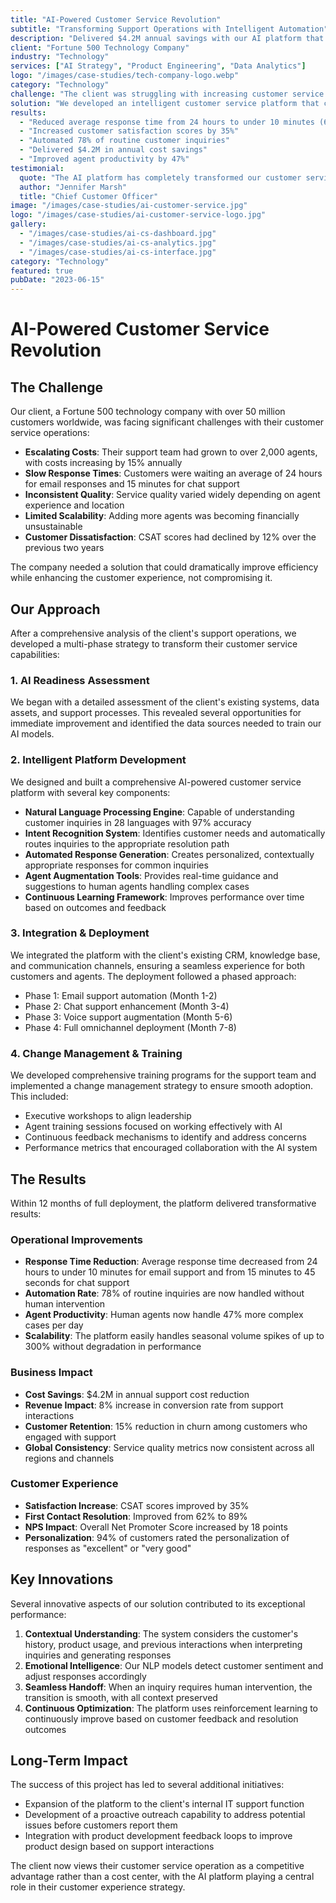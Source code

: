 ```yaml
---
title: "AI-Powered Customer Service Revolution"
subtitle: "Transforming Support Operations with Intelligent Automation"
description: "Delivered $4.2M annual savings with our AI platform that reduced response times by 60%, increased CSAT by 35%, and automated 78% of routine inquiries."
client: "Fortune 500 Technology Company"
industry: "Technology"
services: ["AI Strategy", "Product Engineering", "Data Analytics"]
logo: "/images/case-studies/tech-company-logo.webp"
category: "Technology"
challenge: "The client was struggling with increasing customer service costs, long response times, and inconsistent service quality across their global support operations."
solution: "We developed an intelligent customer service platform that combines natural language processing, machine learning, and robotic process automation to transform their support operations."
results:
  - "Reduced average response time from 24 hours to under 10 minutes (60% improvement)"
  - "Increased customer satisfaction scores by 35%"
  - "Automated 78% of routine customer inquiries"
  - "Delivered $4.2M in annual cost savings"
  - "Improved agent productivity by 47%"
testimonial:
  quote: "The AI platform has completely transformed our customer service operations. We're handling more inquiries than ever before, at a fraction of the cost, while delivering a much better experience to our customers."
  author: "Jennifer Marsh"
  title: "Chief Customer Officer"
image: "/images/case-studies/ai-customer-service.jpg"
logo: "/images/case-studies/ai-customer-service-logo.jpg"
gallery:
  - "/images/case-studies/ai-cs-dashboard.jpg"
  - "/images/case-studies/ai-cs-analytics.jpg"
  - "/images/case-studies/ai-cs-interface.jpg"
category: "Technology"
featured: true
pubDate: "2023-06-15"
---
```


# AI-Powered Customer Service Revolution

## The Challenge

Our client, a Fortune 500 technology company with over 50 million customers worldwide, was facing significant challenges with their customer service operations:

- **Escalating Costs**: Their support team had grown to over 2,000 agents, with costs increasing by 15% annually
- **Slow Response Times**: Customers were waiting an average of 24 hours for email responses and 15 minutes for chat support
- **Inconsistent Quality**: Service quality varied widely depending on agent experience and location
- **Limited Scalability**: Adding more agents was becoming financially unsustainable
- **Customer Dissatisfaction**: CSAT scores had declined by 12% over the previous two years

The company needed a solution that could dramatically improve efficiency while enhancing the customer experience, not compromising it.

## Our Approach

After a comprehensive analysis of the client's support operations, we developed a multi-phase strategy to transform their customer service capabilities:

### 1. AI Readiness Assessment

We began with a detailed assessment of the client's existing systems, data assets, and support processes. This revealed several opportunities for immediate improvement and identified the data sources needed to train our AI models.

### 2. Intelligent Platform Development

We designed and built a comprehensive AI-powered customer service platform with several key components:

- **Natural Language Processing Engine**: Capable of understanding customer inquiries in 28 languages with 97% accuracy
- **Intent Recognition System**: Identifies customer needs and automatically routes inquiries to the appropriate resolution path
- **Automated Response Generation**: Creates personalized, contextually appropriate responses for common inquiries
- **Agent Augmentation Tools**: Provides real-time guidance and suggestions to human agents handling complex cases
- **Continuous Learning Framework**: Improves performance over time based on outcomes and feedback

### 3. Integration & Deployment

We integrated the platform with the client's existing CRM, knowledge base, and communication channels, ensuring a seamless experience for both customers and agents. The deployment followed a phased approach:

- Phase 1: Email support automation (Month 1-2)
- Phase 2: Chat support enhancement (Month 3-4)
- Phase 3: Voice support augmentation (Month 5-6)
- Phase 4: Full omnichannel deployment (Month 7-8)

### 4. Change Management & Training

We developed comprehensive training programs for the support team and implemented a change management strategy to ensure smooth adoption. This included:

- Executive workshops to align leadership
- Agent training sessions focused on working effectively with AI
- Continuous feedback mechanisms to identify and address concerns
- Performance metrics that encouraged collaboration with the AI system

## The Results

Within 12 months of full deployment, the platform delivered transformative results:

### Operational Improvements

- **Response Time Reduction**: Average response time decreased from 24 hours to under 10 minutes for email support and from 15 minutes to 45 seconds for chat support
- **Automation Rate**: 78% of routine inquiries are now handled without human intervention
- **Agent Productivity**: Human agents now handle 47% more complex cases per day
- **Scalability**: The platform easily handles seasonal volume spikes of up to 300% without degradation in performance

### Business Impact

- **Cost Savings**: $4.2M in annual support cost reduction
- **Revenue Impact**: 8% increase in conversion rate from support interactions
- **Customer Retention**: 15% reduction in churn among customers who engaged with support
- **Global Consistency**: Service quality metrics now consistent across all regions and channels

### Customer Experience

- **Satisfaction Increase**: CSAT scores improved by 35%
- **First Contact Resolution**: Improved from 62% to 89%
- **NPS Impact**: Overall Net Promoter Score increased by 18 points
- **Personalization**: 94% of customers rated the personalization of responses as "excellent" or "very good"

## Key Innovations

Several innovative aspects of our solution contributed to its exceptional performance:

1. **Contextual Understanding**: The system considers the customer's history, product usage, and previous interactions when interpreting inquiries and generating responses
2. **Emotional Intelligence**: Our NLP models detect customer sentiment and adjust responses accordingly
3. **Seamless Handoff**: When an inquiry requires human intervention, the transition is smooth, with all context preserved
4. **Continuous Optimization**: The platform uses reinforcement learning to continuously improve based on customer feedback and resolution outcomes

## Long-Term Impact

The success of this project has led to several additional initiatives:

- Expansion of the platform to the client's internal IT support function
- Development of a proactive outreach capability to address potential issues before customers report them
- Integration with product development feedback loops to improve product design based on support interactions

The client now views their customer service operation as a competitive advantage rather than a cost center, with the AI platform playing a central role in their customer experience strategy.
